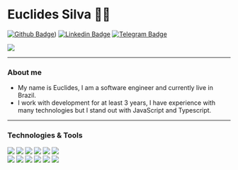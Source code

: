 # Euclides Silva :man_technologist:

[![Github Badge](https://img.shields.io/badge/-Github-000?style=flat-square&logo=Github&logoColor=white&link=https://github.com/EuclidesXcode)](https://github.com/EuclidesXcode)) 
[![Linkedin Badge](https://img.shields.io/badge/-LinkedIn-blue?style=flat-square&logo=Linkedin&logoColor=white&link=https://www.linkedin.com/in/euclides-silva-48b1b2157/)](https://www.linkedin.com/in/euclides-silva-48b1b2157/) 
[![Telegram Badge](https://img.shields.io/badge/-Telegram-white?style=flat-square&logo=Telegram&logoColor=white&link=https://t.me/Eu_code)](https://t.me/Eu_code)

<a href="https://github.com/EuclidesXcode/EuclidesXcode">
  <img align="center" src="https://github-readme-stats.vercel.app/api?username=EuclidesXcode&show_icons=true&line_height=27&count_private=true&title_color=ffffff&text_color=c9cacc&icon_color=000ed1&bg_color=1d1f21&hide=contribs,issues,prs"/>
</a>

---

### About me

- My name is Euclides, I am a software engineer and currently live in Brazil.
- I work with development for at least 3 years, I have experience with many technologies but I stand out with JavaScript and Typescript.

---
### Technologies & Tools

![](https://img.shields.io/badge/Code-Node.Js-informational?style=flat&logo=node.js&logoColor=white&color=000ed1)
![](https://img.shields.io/badge/Code-Swift-informational?style=flat&logo=swift&logoColor=white&color=000ed1)
![](https://img.shields.io/badge/Code-JavaScript-informational?style=flat&logo=javascript&logoColor=white&color=000ed1)
![](https://img.shields.io/badge/Code-Angular-informational?style=flat&logo=angular&logoColor=white&color=000ed1)
![](https://img.shields.io/badge/Code-React-informational?style=flat&logo=angular&logoColor=white&color=000ed1)
![](https://img.shields.io/badge/Code-Python-informational?style=flat&logo=python&logoColor=white&color=000ed1)  
![](https://img.shields.io/badge/Code-Flutter-informational?style=flat&logo=flutter&logoColor=white&color=000ed1)
![](https://img.shields.io/badge/Database-MySql-informational?style=flat&logo=mysql&logoColor=white&color=000ed1)
![](https://img.shields.io/badge/Database-PostgreSQL-informational?style=flat&logo=postgresql&logoColor=white&color=000ed1)
![](https://img.shields.io/badge/Tools-Docker-informational?style=flat&logo=docker&logoColor=white&color=000ed1)
![](https://img.shields.io/badge/Cloud-AWS-informational?style=flat&logo=Amazon&logoColor=white&color=000ed1)
![](https://img.shields.io/badge/CI/CD-Jankings-informational?style=flat&logo=jankings&logoColor=white&color=000ed1)
